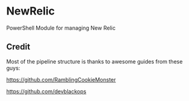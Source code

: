 # NewRelic
PowerShell Module for managing New Relic 

## Credit
Most of the pipeline structure is thanks to awesome guides from these guys:

https://github.com/RamblingCookieMonster

https://github.com/devblackops
